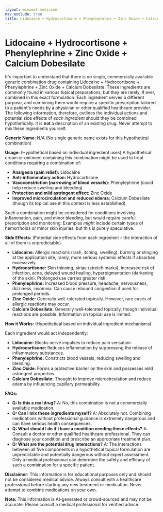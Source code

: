 ```yaml
---
layout: minimal-medicine
nav_exclude: true
title: Lidocaine + Hydrocortisone + Phenylephrine + Zinc Oxide + Calcium Dobesilate
---
```


# Lidocaine + Hydrocortisone + Phenylephrine + Zinc Oxide + Calcium Dobesilate

It's important to understand that there is no single, commercially available generic combination drug containing Lidocaine + Hydrocortisone + Phenylephrine + Zinc Oxide + Calcium Dobesilate.  These ingredients are commonly found in various topical preparations, but they are rarely, if ever, combined in this exact formulation.  Each ingredient serves a different purpose, and combining them would require a specific prescription tailored to a patient's needs by a physician or other qualified healthcare provider.  The following information, therefore, outlines the individual actions and potential side effects of *each ingredient* should they be combined hypothetically. It is **not** a description of an existing drug.  Never attempt to mix these ingredients yourself.

**Generic Name:**  N/A (No single generic name exists for this hypothetical combination)

**Usage:** (Hypothetical based on individual ingredient uses)  A hypothetical cream or ointment containing this combination might be used to treat conditions requiring a combination of:

* **Analgesia (pain relief):** Lidocaine
* **Anti-inflammatory action:** Hydrocortisone
* **Vasoconstriction (narrowing of blood vessels):** Phenylephrine (could help reduce swelling and bleeding)
* **Protection and mild astringent effect:** Zinc Oxide
* **Improved microcirculation and reduced edema:** Calcium Dobesilate (though its topical use in this context is less established)

Such a combination might be considered for conditions involving inflammation, pain, and minor bleeding, but would require careful prescription and monitoring. Examples *might* include certain types of hemorrhoids or minor skin injuries, but this is purely speculative.


**Side Effects:** (Potential side effects from each ingredient – the interaction of all of them is unpredictable)

* **Lidocaine:** Allergic reactions (rash, itching, swelling), burning or stinging at the application site, rarely, more serious systemic effects if absorbed excessively.
* **Hydrocortisone:** Skin thinning, striae (stretch marks), increased risk of infection, acne,  delayed wound healing, hyperpigmentation (darkening of the skin).  Prolonged use carries greater risk.
* **Phenylephrine:** Increased blood pressure, headache, nervousness, dizziness, insomnia.  Can cause rebound congestion if used for prolonged periods.
* **Zinc Oxide:** Generally well-tolerated topically. However, rare cases of allergic reactions may occur.
* **Calcium Dobesilate:**  Generally well-tolerated topically, though individual reactions are possible. Information on topical use is limited.


**How it Works:** (Hypothetical based on individual ingredient mechanisms)

Each ingredient would act independently:

* **Lidocaine:** Blocks nerve impulses to reduce pain sensation.
* **Hydrocortisone:** Reduces inflammation by suppressing the release of inflammatory substances.
* **Phenylephrine:**  Constricts blood vessels, reducing swelling and bleeding.
* **Zinc Oxide:** Forms a protective barrier on the skin and possesses mild astringent properties.
* **Calcium Dobesilate:** Thought to improve microcirculation and reduce edema by influencing capillary permeability.


**FAQs:**

* **Q: Is this a real drug?** A: No, this combination is not a commercially available medication.
* **Q: Can I mix these ingredients myself?** A: Absolutely not. Combining medications without professional guidance is extremely dangerous and can have serious health consequences.
* **Q: What should I do if I have a condition needing these effects?** A: Consult a doctor or other qualified healthcare professional. They can diagnose your condition and prescribe an appropriate treatment plan.
* **Q: What are the potential drug interactions?** A: The interactions between all five components in a hypothetical topical formulation are unpredictable and potentially dangerous without expert assessment.  Only a medical professional can determine the safety and efficacy of such a combination for a specific patient.


**Disclaimer:**  This information is for educational purposes only and should not be considered medical advice. Always consult with a healthcare professional before starting any new treatment or medication.  Never attempt to combine medications on your own.


**Note:** This information is AI-generated or crowd-sourced and may not be accurate. Please consult a medical professional for verified advice.
